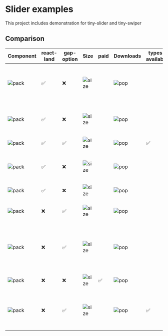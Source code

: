 # Slider examples

This project includes demonstration for tiny-slider and tiny-swiper

## Comparison

| Component                               	| react-land 	| gap-option 	| Size                                    	| paid 	| Downloads                             	| types-available 	| comments                                                                                                    	|
|-----------------------------------------	|------------	|------------	|-----------------------------------------	|------	|---------------------------------------	|-----------------	|-------------------------------------------------------------------------------------------------------------	|
| ![pack][pack-react-slick]               	| ✅          	| ❌          	| ![size][size-react-slick]               	|      	| ![pop][pop-react-slick]               	|                 	| No gap/gutter/space feature. Bug reported related to choppiness on iOS                                      	|
| ![pack][pack-react-responsive-carousel] 	| ✅          	| ❌          	| ![size][size-react-responsive-carousel] 	|      	| ![pop][pop-react-responsive-carousel] 	|                 	| Bad documentation. Except of gap all other features are supported.                                          	|
| ![pack][pack-swiper]                    	| ✅          	| ✅          	| ![size][size-swiper]                    	|      	| ![pop][pop-swiper]                    	| ✅               	| Works great !!!                                                                                             	|
| ![pack][pack-react-awesome-slider]      	| ✅          	| ❌          	| ![size][size-react-awesome-slider]      	|      	| ![pop][pop-react-awesome-slider]      	|                 	| Fancy slider without much support like speed, space, friction                                               	|
| ![pack][pack-react-multi-carousel]      	| ✅          	| ❌          	| ![size][size-react-multi-carousel]      	|      	| ![pop][pop-react-multi-carousel]      	|                 	| Bugs on iPhone                                                                                              	|
| ![pack][pack-tiny-slider]               	| ❌          	| ✅          	| ![size][size-tiny-slider]               	|      	| ![pop][pop-tiny-slider]               	|                 	| Adds padding-right for gutter instead of margins.                                                           	|
| ![pack][pack-tiny-swiper]               	| ❌          	| ✅          	| ![size][size-tiny-swiper]               	|      	| ![pop][pop-tiny-swiper]               	|                 	| Bugs related to responsiveness, clicking in navigation takes to last item, slide width decreases on refresh 	|
| ![pack][pack-flickity]                  	| ❌          	| ❌          	| ![size][size-flickity]                  	| ✅    	| ![pop][pop-flickity]                  	|                 	| Purchase commercial license.                                                                                	|
| ![pack][pack-nuka-carousel]             	| ❌          	| ✅          	| ![size][size-nuka-carousel]             	|      	| ![pop][pop-nuka-carousel]             	| ✅               	| Library by Formidable Labs. Bug related to wrap-around hastening the swiping.                               	|


[size-react-slick]: https://badgen.net/bundlephobia/min/react-slick
[size-react-responsive-carousel]: https://badgen.net/bundlephobia/min/react-responsive-carousel
[size-swiper]: https://badgen.net/bundlephobia/min/swiper
[size-react-awesome-slider]: https://badgen.net/bundlephobia/min/react-awesome-slider
[size-react-multi-carousel]: https://badgen.net/bundlephobia/min/react-multi-carousel
[size-tiny-slider]: https://badgen.net/bundlephobia/min/tiny-slider
[size-tiny-swiper]: https://badgen.net/bundlephobia/min/tiny-swiper
[size-flickity]: https://badgen.net/bundlephobia/min/flickity
[size-nuka-carousel]: https://badgen.net/bundlephobia/min/nuka-carousel

[pop-react-slick]: https://img.shields.io/npm/dw/react-slick
[pop-react-responsive-carousel]: https://img.shields.io/npm/dw/react-responsive-carousel
[pop-swiper]: https://img.shields.io/npm/dw/swiper
[pop-react-awesome-slider]: https://img.shields.io/npm/dw/react-awesome-slider
[pop-react-multi-carousel]: https://img.shields.io/npm/dw/react-multi-carousel
[pop-tiny-slider]: https://img.shields.io/npm/dw/tiny-slider
[pop-tiny-swiper]: https://img.shields.io/npm/dw/tiny-swiper
[pop-flickity]: https://img.shields.io/npm/dw/flickity
[pop-nuka-carousel]: https://img.shields.io/npm/dw/nuka-carousel

[pack-react-slick]: https://img.shields.io/npm/v/react-slick?label=react-slick
[pack-react-responsive-carousel]: https://img.shields.io/npm/v/react-responsive-carousel?label=react-responsive-carousel
[pack-swiper]: https://img.shields.io/npm/v/swiper?label=swiper
[pack-react-awesome-slider]: https://img.shields.io/npm/v/react-awesome-slider?label=react-awesome-slider
[pack-react-multi-carousel]: https://img.shields.io/npm/v/react-multi-carousel?label=react-multi-carousel
[pack-tiny-slider]: https://img.shields.io/npm/v/tiny-slider?label=tiny-slider
[pack-tiny-swiper]: https://img.shields.io/npm/v/tiny-swiper?label=tiny-swiper
[pack-flickity]: https://img.shields.io/npm/v/flickity?label=flickity
[pack-nuka-carousel]: https://img.shields.io/npm/v/nuka-carousel?label=nuka-carousel